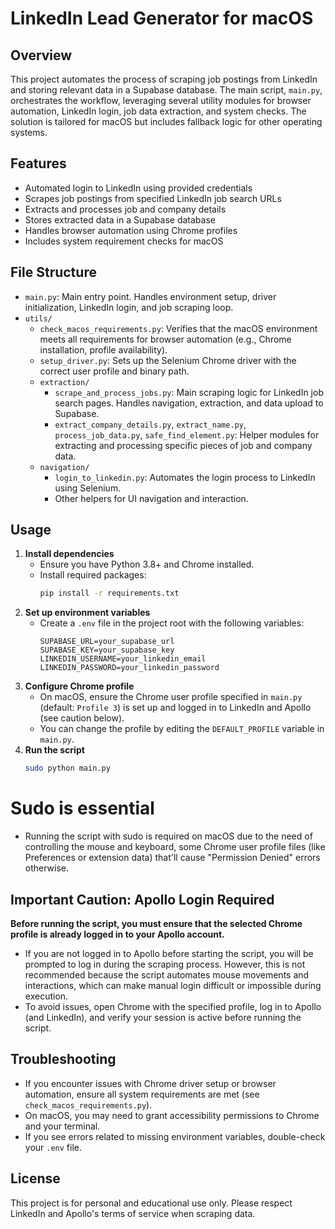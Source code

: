 # LinkedIn Lead Generator for macOS

## Overview
This project automates the process of scraping job postings from LinkedIn and storing relevant data in a Supabase database. The main script, `main.py`, orchestrates the workflow, leveraging several utility modules for browser automation, LinkedIn login, job data extraction, and system checks. The solution is tailored for macOS but includes fallback logic for other operating systems.

## Features
- Automated login to LinkedIn using provided credentials
- Scrapes job postings from specified LinkedIn job search URLs
- Extracts and processes job and company details
- Stores extracted data in a Supabase database
- Handles browser automation using Chrome profiles
- Includes system requirement checks for macOS

## File Structure
- `main.py`: Main entry point. Handles environment setup, driver initialization, LinkedIn login, and job scraping loop.
- `utils/`
  - `check_macos_requirements.py`: Verifies that the macOS environment meets all requirements for browser automation (e.g., Chrome installation, profile availability).
  - `setup_driver.py`: Sets up the Selenium Chrome driver with the correct user profile and binary path.
  - `extraction/`
    - `scrape_and_process_jobs.py`: Main scraping logic for LinkedIn job search pages. Handles navigation, extraction, and data upload to Supabase.
    - `extract_company_details.py`, `extract_name.py`, `process_job_data.py`, `safe_find_element.py`: Helper modules for extracting and processing specific pieces of job and company data.
  - `navigation/`
    - `login_to_linkedin.py`: Automates the login process to LinkedIn using Selenium.
    - Other helpers for UI navigation and interaction.

## Usage
1. **Install dependencies**
   - Ensure you have Python 3.8+ and Chrome installed.
   - Install required packages:
     ```bash
     pip install -r requirements.txt
     ```
2. **Set up environment variables**
   - Create a `.env` file in the project root with the following variables:
     ```env
     SUPABASE_URL=your_supabase_url
     SUPABASE_KEY=your_supabase_key
     LINKEDIN_USERNAME=your_linkedin_email
     LINKEDIN_PASSWORD=your_linkedin_password
     ```
3. **Configure Chrome profile**
   - On macOS, ensure the Chrome user profile specified in `main.py` (default: `Profile 3`) is set up and logged in to LinkedIn and Apollo (see caution below).
   - You can change the profile by editing the `DEFAULT_PROFILE` variable in `main.py`.
4. **Run the script**
   ```bash
   sudo python main.py
   ```

# Sudo is essential
- Running the script with sudo is required on macOS due to the need of controlling the mouse and keyboard, some Chrome user profile files (like Preferences or extension data) that'll cause "Permission Denied" errors otherwise.

## Important Caution: Apollo Login Required
**Before running the script, you must ensure that the selected Chrome profile is already logged in to your Apollo account.**

- If you are not logged in to Apollo before starting the script, you will be prompted to log in during the scraping process. However, this is not recommended because the script automates mouse movements and interactions, which can make manual login difficult or impossible during execution.
- To avoid issues, open Chrome with the specified profile, log in to Apollo (and LinkedIn), and verify your session is active before running the script.
  
## Troubleshooting
- If you encounter issues with Chrome driver setup or browser automation, ensure all system requirements are met (see `check_macos_requirements.py`).
- On macOS, you may need to grant accessibility permissions to Chrome and your terminal.
- If you see errors related to missing environment variables, double-check your `.env` file.

## License
This project is for personal and educational use only. Please respect LinkedIn and Apollo's terms of service when scraping data. 